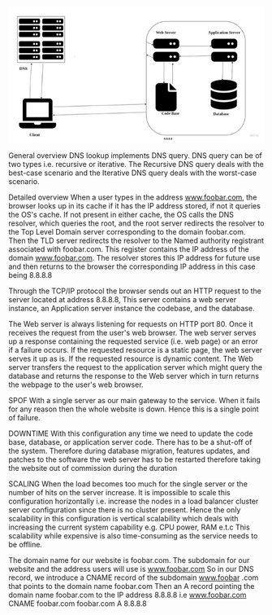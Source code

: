 ![My Image](../images/rsz_task_0.jpg)

General overview
DNS lookup implements DNS query. DNS query can be of two types i.e. recursive or iterative. The Recursive DNS query deals with the best-case scenario and the Iterative DNS query deals with the worst-case scenario.

Detailed overview
When a user types in the address www.foobar.com, the browser looks up in its cache if it has the IP address stored, if not it queries the OS's cache. If not present in either cache, the OS calls the DNS resolver, which queries the root, and the root server redirects the resolver to the Top Level Domain server corresponding to the domain foobar.com. Then the TLD server redirects the resolver to the Named authority registrant associated with foobar.com. This register contains the IP address of the domain www.foobar.com. The resolver stores this IP address for future use and then returns to the browser the corresponding IP address in this case being 8.8.8.8

Through the TCP/IP protocol the browser sends out an HTTP request to the server located at address 8.8.8.8, This server contains a web server instance, an Application server instance the codebase, and the database.

The Web server is always listening for requests on HTTP port 80. Once it receives the request from the user's web browser. The web server serves up a response containing the requested service (i.e. web page) or an error if a failure occurs. If the requested resource is a static page, the web server serves it up as is. If the requested resource is dynamic content. The Web server transfers the request to the application server which might query the database and returns the response to the Web server which in turn returns the webpage to the user's web browser.

SPOF
With a single server as our main gateway to the service. When it fails for any reason then the whole website is down. Hence this is a single point of failure.

DOWNTIME
With this configuration any time we need to update the code base, database, or application server code. There has to be a shut-off of the system. Therefore during database migration, features updates, and patches to the software the web server has to be restarted therefore taking the website out of commission during the duration

SCALING
When the load becomes too much for the single server or the number of hits on the server increase. It is impossible to scale this configuration horizontally i.e. increase the nodes in a load balancer cluster server configuration since there is no cluster present.
Hence the only scalability in this configuration is vertical scalability which deals with increasing the current system capability e.g. CPU power, RAM e.t.c This scalability while expensive is also time-consuming as the service needs to be offline.

The domain name for our website is foobar.com. The subdomain for our website and the address users will use is www.foobar.com So in our DNS record, we introduce a CNAME record of the subdomain www.foobar .com that points to the domain name foobar.com
Then an A record pointing the domain name foobar.com to the IP address 8.8.8.8
i.e www.foobar.com CNAME foobar.com foobar.com A 8.8.8.8
